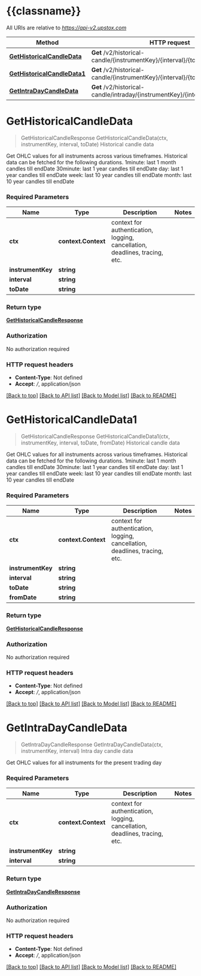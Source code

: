# {{classname}}

All URIs are relative to *https://api-v2.upstox.com*

Method | HTTP request | Description
------------- | ------------- | -------------
[**GetHistoricalCandleData**](HistoryApi.md#GetHistoricalCandleData) | **Get** /v2/historical-candle/{instrumentKey}/{interval}/{to_date} | Historical candle data
[**GetHistoricalCandleData1**](HistoryApi.md#GetHistoricalCandleData1) | **Get** /v2/historical-candle/{instrumentKey}/{interval}/{to_date}/{from_date} | Historical candle data
[**GetIntraDayCandleData**](HistoryApi.md#GetIntraDayCandleData) | **Get** /v2/historical-candle/intraday/{instrumentKey}/{interval} | Intra day candle data

# **GetHistoricalCandleData**
> GetHistoricalCandleResponse GetHistoricalCandleData(ctx, instrumentKey, interval, toDate)
Historical candle data

Get OHLC values for all instruments across various timeframes. Historical data can be fetched for the following durations. 1minute: last 1 month candles till endDate 30minute: last 1 year candles till endDate day: last 1 year candles till endDate week: last 10 year candles till endDate month: last 10 year candles till endDate

### Required Parameters

Name | Type | Description  | Notes
------------- | ------------- | ------------- | -------------
 **ctx** | **context.Context** | context for authentication, logging, cancellation, deadlines, tracing, etc.
  **instrumentKey** | **string**|  | 
  **interval** | **string**|  | 
  **toDate** | **string**|  | 

### Return type

[**GetHistoricalCandleResponse**](GetHistoricalCandleResponse.md)

### Authorization

No authorization required

### HTTP request headers

 - **Content-Type**: Not defined
 - **Accept**: */*, application/json

[[Back to top]](#) [[Back to API list]](../README.md#documentation-for-api-endpoints) [[Back to Model list]](../README.md#documentation-for-models) [[Back to README]](../README.md)

# **GetHistoricalCandleData1**
> GetHistoricalCandleResponse GetHistoricalCandleData1(ctx, instrumentKey, interval, toDate, fromDate)
Historical candle data

Get OHLC values for all instruments across various timeframes. Historical data can be fetched for the following durations. 1minute: last 1 month candles till endDate 30minute: last 1 year candles till endDate day: last 1 year candles till endDate week: last 10 year candles till endDate month: last 10 year candles till endDate

### Required Parameters

Name | Type | Description  | Notes
------------- | ------------- | ------------- | -------------
 **ctx** | **context.Context** | context for authentication, logging, cancellation, deadlines, tracing, etc.
  **instrumentKey** | **string**|  | 
  **interval** | **string**|  | 
  **toDate** | **string**|  | 
  **fromDate** | **string**|  | 

### Return type

[**GetHistoricalCandleResponse**](GetHistoricalCandleResponse.md)

### Authorization

No authorization required

### HTTP request headers

 - **Content-Type**: Not defined
 - **Accept**: */*, application/json

[[Back to top]](#) [[Back to API list]](../README.md#documentation-for-api-endpoints) [[Back to Model list]](../README.md#documentation-for-models) [[Back to README]](../README.md)

# **GetIntraDayCandleData**
> GetIntraDayCandleResponse GetIntraDayCandleData(ctx, instrumentKey, interval)
Intra day candle data

Get OHLC values for all instruments for the present trading day

### Required Parameters

Name | Type | Description  | Notes
------------- | ------------- | ------------- | -------------
 **ctx** | **context.Context** | context for authentication, logging, cancellation, deadlines, tracing, etc.
  **instrumentKey** | **string**|  | 
  **interval** | **string**|  | 

### Return type

[**GetIntraDayCandleResponse**](GetIntraDayCandleResponse.md)

### Authorization

No authorization required

### HTTP request headers

 - **Content-Type**: Not defined
 - **Accept**: */*, application/json

[[Back to top]](#) [[Back to API list]](../README.md#documentation-for-api-endpoints) [[Back to Model list]](../README.md#documentation-for-models) [[Back to README]](../README.md)

